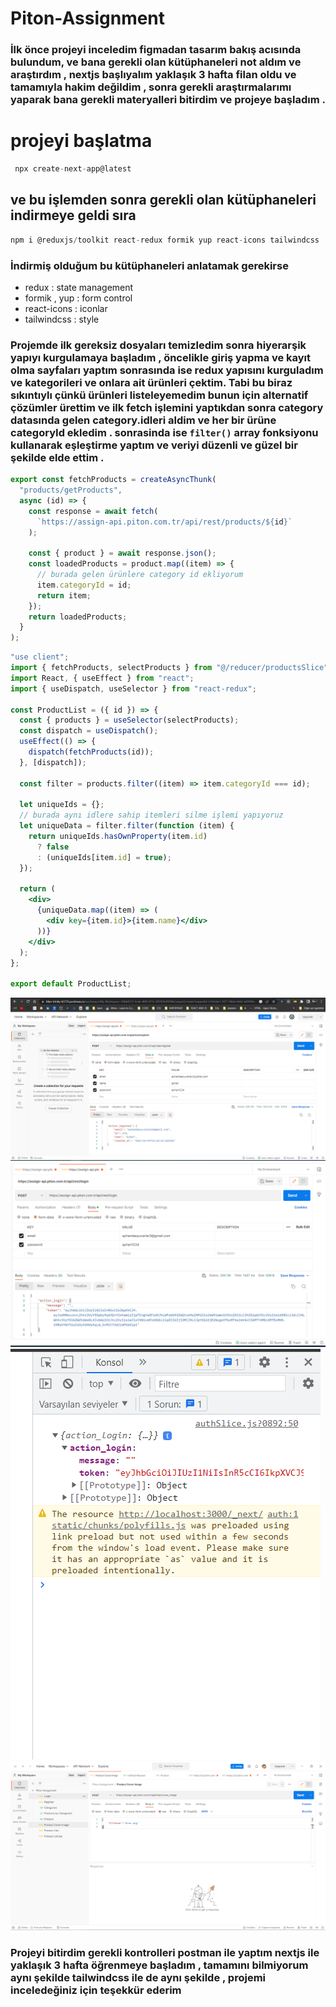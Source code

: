 # Piton-Assignment

### İlk önce projeyi inceledim figmadan tasarım bakış acısında bulundum, ve bana gerekli olan kütüphaneleri not aldım ve araştırdım , nextjs başlıyalım yaklaşık 3 hafta filan oldu ve tamamıyla hakim değildim , sonra gerekli araştırmalarımı yaparak bana gerekli materyalleri bitirdim ve projeye başladım .

# projeyi başlatma

```jsx
 npx create-next-app@latest
```

## ve bu işlemden sonra gerekli olan kütüphaneleri indirmeye geldi sıra

```jsx
npm i @reduxjs/toolkit react-redux formik yup react-icons tailwindcss ...
```

### İndirmiş olduğum bu kütüphaneleri anlatamak gerekirse

- redux : state management
- formik , yup : form control
- react-icons : iconlar
- tailwindcss : style

### Projemde ilk gereksiz dosyaları temizledim sonra hiyerarşik yapıyı kurgulamaya başladım , öncelikle giriş yapma ve kayıt olma sayfaları yaptım sonrasında ise redux yapısını kurguladım ve kategorileri ve onlara ait ürünleri çektim. Tabi bu biraz sıkıntıylı çünkü ürünleri listeleyemedim bunun için alternatif çözümler ürettim ve ilk fetch işlemini yaptıkdan sonra category datasında gelen category.idleri aldim ve her bir ürüne categoryId ekledim . sonrasinda ise <code>filter()</code> array fonksiyonu kullanarak eşleştirme yaptım ve veriyi düzenli ve güzel bir şekilde elde ettim .

```jsx
export const fetchProducts = createAsyncThunk(
  "products/getProducts",
  async (id) => {
    const response = await fetch(
      `https://assign-api.piton.com.tr/api/rest/products/${id}`
    );

    const { product } = await response.json();
    const loadedProducts = product.map((item) => {
      // burada gelen ürünlere category id ekliyorum
      item.categoryId = id;
      return item;
    });
    return loadedProducts;
  }
);
```

```jsx
"use client";
import { fetchProducts, selectProducts } from "@/reducer/productsSlice";
import React, { useEffect } from "react";
import { useDispatch, useSelector } from "react-redux";

const ProductList = ({ id }) => {
  const { products } = useSelector(selectProducts);
  const dispatch = useDispatch();
  useEffect(() => {
    dispatch(fetchProducts(id));
  }, [dispatch]);

  const filter = products.filter((item) => item.categoryId === id);

  let uniqueIds = {};
  // burada aynı idlere sahip itemleri silme işlemi yapıyoruz
  let uniqueData = filter.filter(function (item) {
    return uniqueIds.hasOwnProperty(item.id)
      ? false
      : (uniqueIds[item.id] = true);
  });

  return (
    <div>
      {uniqueData.map((item) => (
        <div key={item.id}>{item.name}</div>
      ))}
    </div>
  );
};

export default ProductList;
```

![img](./public/e.PNG)
![img](./public/e2.PNG)
![img](./public/e3.PNG)
![img](./public/e4.PNG)
### Projeyi bitirdim gerekli kontrolleri postman ile yaptım nextjs ile yaklaşık 3 hafta öğrenmeye başladım , tamamını bilmiyorum aynı şekilde tailwindcss ile de aynı şekilde , projemi inceledeğiniz için teşekkür ederim

